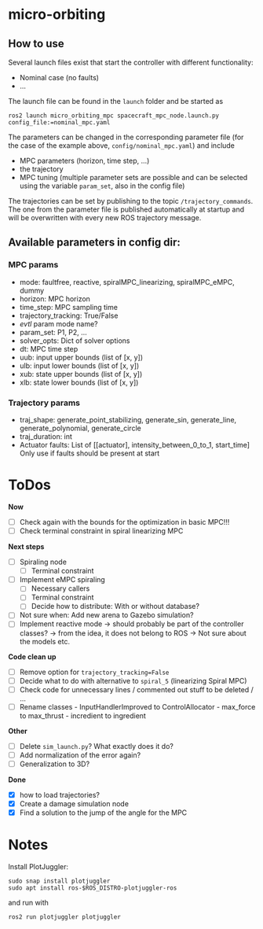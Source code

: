 # micro-orbiting

## How to use

Several launch files exist that start the controller with different functionality:
- Nominal case (no faults)
- ...

The launch file can be found in the `launch` folder and be started as
```
ros2 launch micro_orbiting_mpc spacecraft_mpc_node.launch.py config_file:=nominal_mpc.yaml
```

The parameters can be changed in the corresponding parameter file (for the case of the example above, `config/nominal_mpc.yaml`) and include
- MPC parameters (horizon, time step, ...)
- the trajectory
- MPC tuning (multiple parameter sets are possible and can be selected using the variable `param_set`, also in the config file)

The trajectories can be set by publishing to the topic `/trajectory_commands`. The one from the parameter file is published automatically at startup and will be overwritten with every new ROS trajectory message.

## Available parameters in config dir:

### MPC params
- mode: faultfree, reactive, spiralMPC_linearizing, spiralMPC_eMPC, dummy
- horizon: MPC horizon
- time_step: MPC sampling time
- trajectory_tracking: True/False
- *evtl* param mode name?
- param_set: P1, P2, ...
- solver_opts: Dict of solver options
- dt: MPC time step
- uub: input upper bounds (list of [x, y])
- ulb: input lower bounds (list of [x, y])
- xub: state upper bounds (list of [x, y])
- xlb: state lower bounds (list of [x, y])

### Trajectory params
- traj_shape: generate_point_stabilizing, generate_sin, generate_line, generate_polynomial, generate_circle
- traj_duration: int
- Actuator faults: List of [[actuator], intensity_between_0_to_1, start_time]
                Only use if faults should be present at start

# ToDos

**Now**
- [ ] Check again with the bounds for the optimization in basic MPC!!!
- [ ] Check terminal constraint in spiral linearizing MPC

**Next steps**
- [ ] Spiraling node
    - [ ] Terminal constraint
- [ ] Implement eMPC spiraling
    - [ ] Necessary callers
    - [ ] Terminal constraint
    - [ ] Decide how to distribute: With or without database?
- [ ] Not sure when: Add new arena to Gazebo simulation?
- [ ] Implement reactive mode
        → should probably be part of the controller classes?
            → from the idea, it does not belong to ROS
            → Not sure about the models etc.

**Code clean up**
- [ ] Remove option for `trajectory_tracking=False`
- [ ] Decide what to do with alternative to `spiral_5` (linearizing Spiral MPC)
- [ ] Check code for unnecessary lines / commented out stuff to be deleted / ...
- [ ] Rename classes 
        - InputHandlerImproved to ControlAllocator
        - max_force to max_thrust
        - incredient to ingredient

**Other**
- [ ] Delete `sim_launch.py`? What exactly does it do?
- [ ] Add normalization of the error again?
- [ ] Generalization to 3D?

**Done**
- [x] how to load trajectories?
- [x] Create a damage simulation node
- [x] Find a solution to the jump of the angle for the MPC

# Notes

Install PlotJuggler:
```
sudo snap install plotjuggler
sudo apt install ros-$ROS_DISTRO-plotjuggler-ros
```
and run with
```
ros2 run plotjuggler plotjuggler
```